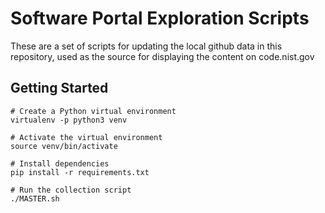 # Software Portal Exploration Scripts

These are a set of scripts for updating the local github data in this repository, used as the source for displaying the content on code.nist.gov

## Getting Started

```
# Create a Python virtual environment
virtualenv -p python3 venv

# Activate the virtual environment
source venv/bin/activate

# Install dependencies
pip install -r requirements.txt

# Run the collection script
./MASTER.sh
```
